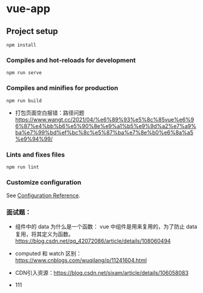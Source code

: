 # vue-app

## Project setup

```
npm install
```

### Compiles and hot-reloads for development

```
npm run serve
```

### Compiles and minifies for production

```
npm run build
```

-   打包页面空白报错：路径问题 https://www.wangt.cc/2021/04/%e6%89%93%e5%8c%85vue%e6%96%87%e4%bb%b6%e5%90%8e%e9%a1%b5%e9%9d%a2%e7%a9%ba%e7%99%bd%ef%bc%8c%e5%87%ba%e7%8e%b0%e6%8a%a5%e9%94%99/

### Lints and fixes files

```
npm run lint
```

### Customize configuration

See [Configuration Reference](https://cli.vuejs.org/config/).

### 面试题：

-   组件中的 data 为什么是一个函数：
    vue 中组件是用来复用的，为了防止 data 复用，将其定义为函数。
    https://blog.csdn.net/qq_42072086/article/details/108060494
-   computed 和 watch 区别： https://www.cnblogs.com/wuqilang/p/11241604.html

-   CDN引入资源：https://blog.csdn.net/sixam/article/details/106058083
- 111